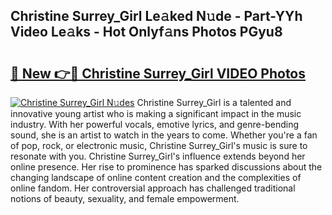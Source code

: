## Christine Surrey_Girl Le𝚊ked N𝚞de - Part-YYh Video Le𝚊ks - Hot Onlyf𝚊ns Photos PGyu8

# <h2><a href="http://ac32420.deff.icu/?id=Christine+Surrey_Girl">🔗 New 👉🔴 Christine Surrey_Girl VIDEO Photos</a></h2>

[![Christine Surrey_Girl N𝚞des](https://i.imgur.com/rIISA9y.gif)](http://ac32420.deff.icu/?id=Christine+Surrey_Girl)
Christine Surrey_Girl is a talented and innovative young artist who is making a significant impact in the music industry. With her powerful vocals, emotive lyrics, and genre-bending sound, she is an artist to watch in the years to come. Whether you're a fan of pop, rock, or electronic music, Christine Surrey_Girl's music is sure to resonate with you. Christine Surrey_Girl's influence extends beyond her online presence. Her rise to prominence has sparked discussions about the changing landscape of online content creation and the complexities of online fandom. Her controversial approach has challenged traditional notions of beauty, sexuality, and female empowerment.
